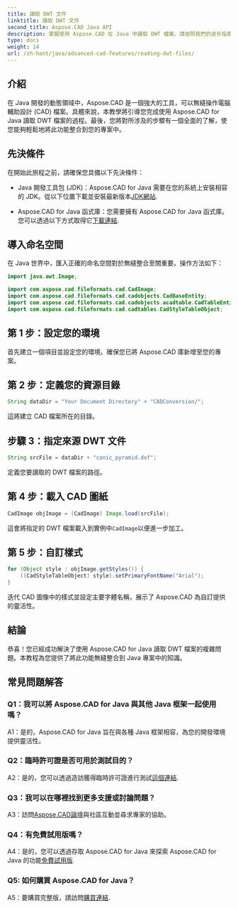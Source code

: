 ```yaml
---
title: 讀取 DWT 文件
linktitle: 讀取 DWT 文件
second_title: Aspose.CAD Java API
description: 掌握使用 Aspose.CAD 在 Java 中讀取 DWT 檔案。請按照我們的逐步指南進行無縫整合。
type: docs
weight: 14
url: /zh-hant/java/advanced-cad-features/reading-dwt-files/
---
```

## 介紹

在 Java 開發的動態領域中，Aspose.CAD 是一個強大的工具，可以無縫操作電腦輔助設計 (CAD) 檔案。具體來說，本教學將引導您完成使用 Aspose.CAD for Java 讀取 DWT 檔案的過程。最後，您將對所涉及的步驟有一個全面的了解，使您能夠輕鬆地將此功能整合到您的專案中。

## 先決條件

在開始此旅程之前，請確保您具備以下先決條件：

- Java 開發工具包 (JDK)：Aspose.CAD for Java 需要在您的系統上安裝相容的 JDK。從以下位置下載並安裝最新版本[JDK網站](https://www.oracle.com/java/technologies/javase-downloads.html).

- Aspose.CAD for Java 函式庫：您需要擁有 Aspose.CAD for Java 函式庫。您可以透過以下方式取得它[下載連結](https://releases.aspose.com/cad/java/).

## 導入命名空間

在 Java 世界中，匯入正確的命名空間對於無縫整合至關重要。操作方法如下：

```java
import java.awt.Image;

import com.aspose.cad.fileformats.cad.CadImage;
import com.aspose.cad.fileformats.cad.cadobjects.CadBaseEntity;
import com.aspose.cad.fileformats.cad.cadobjects.acadtable.CadTableEntity;
import com.aspose.cad.fileformats.cad.cadtables.CadStyleTableObject;
```

## 第 1 步：設定您的環境

首先建立一個項目並設定您的環境。確保您已將 Aspose.CAD 庫新增至您的專案。

## 第 2 步：定義您的資源目錄

```java
String dataDir = "Your Document Directory" + "CADConversion/";
```

這將建立 CAD 檔案所在的目錄。

## 步驟 3：指定來源 DWT 文件

```java
String srcFile = dataDir + "conic_pyramid.dxf";
```

定義您要讀取的 DWT 檔案的路徑。

## 第 4 步：載入 CAD 圖紙

```java
CadImage objImage = (CadImage) Image.load(srcFile);
```

這會將指定的 DWT 檔案載入到實例中`CadImage`以便進一步加工。

## 第 5 步：自訂樣式

```java
for (Object style : objImage.getStyles()) {
    ((CadStyleTableObject) style).setPrimaryFontName("Arial");
}
```

迭代 CAD 圖像中的樣式並設定主要字體名稱，展示了 Aspose.CAD 為自訂提供的靈活性。

## 結論

恭喜！您已經成功解決了使用 Aspose.CAD for Java 讀取 DWT 檔案的複雜問題。本教程為您提供了將此功能無縫整合到 Java 專案中的知識。

## 常見問題解答

### Q1：我可以將 Aspose.CAD for Java 與其他 Java 框架一起使用嗎？

A1：是的，Aspose.CAD for Java 旨在與各種 Java 框架相容，為您的開發環境提供靈活性。

### Q2：臨時許可證是否可用於測試目的？

 A2：是的，您可以透過造訪獲得臨時許可證進行測試[這個連結](https://purchase.aspose.com/temporary-license/).

### Q3：我可以在哪裡找到更多支援或討論問題？

 A3：訪問[Aspose.CAD論壇](https://forum.aspose.com/c/cad/19)與社區互動並尋求專家的協助。

### Q4：有免費試用版嗎？

 A4：是的，您可以透過存取 Aspose.CAD for Java 來探索 Aspose.CAD for Java 的功能[免費試用版](https://releases.aspose.com/).

### Q5: 如何購買 Aspose.CAD for Java？

 A5：要購買完整版，請訪問[購買連結](https://purchase.aspose.com/buy).